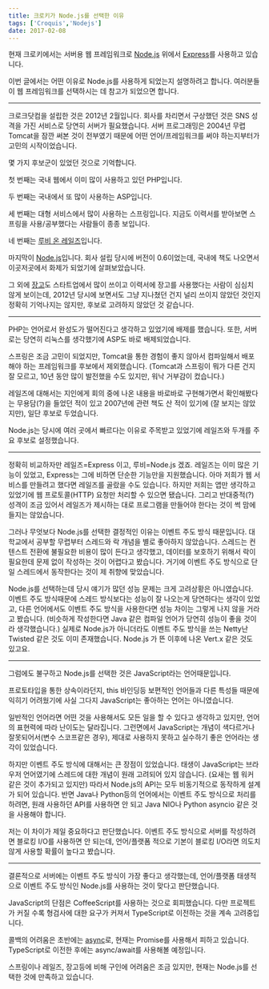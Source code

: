 ```yaml
---
title: 크로키가 Node.js를 선택한 이유
tags: ['Croquis','Nodejs']
date: 2017-02-08
---
```


현재 크로키에서는 서버용 웹 프레임워크로 [Node.js](http://nodejs.org/) 위에서
[Express](http://expressjs.com/)를 사용하고 있습니다.

이번 글에서는 어떤 이유로 Node.js를 사용하게 되었는지 설명하려고 합니다.
여러분들이 웹 프레임워크를 선택하시는 데 참고가 되었으면 합니다.

---

크로크닷컴을 설립한 것은 2012년 2월입니다.
회사를 차리면서 구상했던 것은 SNS 성격을 가진 서비스로 당연히 서버가 필요했습니다.
서버 프로그래밍은 2004년 무렵 Tomcat을 잠깐 써본 것이 전부였기 때문에
어떤 언어/프레임워크를 써야 하는지부터가 고민의 시작이었습니다.

몇 가지 후보군이 있었던 것으로 기억합니다.

첫 번째는 국내 웹에서 이미 많이 사용하고 있던 PHP입니다.

두 번째는 국내에서 또 많이 사용하는 ASP입니다.

세 번째는 대형 서비스에서 많이 사용하는 스프링입니다.
지금도 이력서를 받아보면 스프링을 사용/공부했다는 사람들이 종종 보입니다.

네 번째는 [루비 온 레일즈](http://rubyonrails.org/)입니다.

마지막이 [Node.js](http://nodejs.org/)입니다.
회사 설립 당시에 버전이 0.6이었는데, 국내에 책도 나오면서
이곳저곳에서 화제가 되었기에 살펴보았습니다.

그 외에 [장고](https://www.djangoproject.com/)도 스타트업에서 많이 쓰이고
이력서에 장고를 사용했다는 사람이 심심치 않게 보이는데, 2012년 당시에
보면서도 그냥 지나쳤던 건지 널리 쓰이지 않았던 것인지 정확히 기억나지는 않지만,
후보로 고려하지 않았던 것 같습니다.

---

PHP는 언어로서 완성도가 떨어진다고 생각하고 있었기에 배제를 했습니다.
또한, 서버로는 당연히 리눅스를 생각했기에 ASP도 바로 배제되었습니다.

스프링은 조금 고민이 되었지만, Tomcat을 통한 경험이 좋지 않아서
컴파일해서 배포해야 하는 프레임워크를 후보에서 제외했습니다.
(Tomcat과 스프링이 뭐가 다른 건지 잘 모르고,
10년 동안 많이 발전했을 수도 있지만, 워낙 거부감이 컸습니다.)

레일즈에 대해서는 지인에게 회의 중에 나온 내용을
바로바로 구현해가면서 확인해봤다는 무용담(?)을 들었던 적이 있고
2007년에 관련 책도 산 적이 있기에 (잘 보지는 않았지만),
일단 후보로 두었습니다.

Node.js는 당시에 여러 곳에서 빠르다는 이유로 주목받고 있었기에
레일즈와 두개를 주요 후보로 설정했습니다.

---

정확히 비교하자만 레일즈=Express 이고, 루비=Node.js 겠죠.
레일즈는 이미 많은 기능이 있었고,
Express는 그에 비하면 단순한 기능만을 지원했습니다.
아마 저희가 웹 서비스를 만들려고 했다면 레일즈를 골랐을 수도 있습니다.
하지만 저희는 앱만 생각하고 있었기에 웹 프로토콜(HTTP) 요청만
처리할 수 있으면 됐습니다.
그리고 반대중적(?) 성격이 조금 있어서 레일즈가 제시하는 대로
프로그램을 만들어야 한다는 것이 썩 맘에 들지는 않았습니다.

그러나 무엇보다 Node.js를 선택한 결정적인 이유는 이벤트 주도 방식 때문입니다.
대학교에서 공부할 무렵부터 스레드와 락 개념을 별로 좋아하지 않았습니다.
스레드는 컨텐스트 전환에 불필요한 비용이 많이 든다고 생각했고,
데이터를 보호하기 위해서 락이 필요한데 문제 없이 작성하는 것이 어렵다고 봤습니다.
거기에 이벤트 주도 방식으로 단일 스레드에서 동작한다는 것이 제 취향에 맞았습니다.

Node.js를 선택하는데 당시 얘기가 많던 성능 문제는 크게 고려상황은 아니였습니다.
이벤트 주도 방식때문에 스레드 방식보다는 성능이 잘 나오는게 당연하다는 생각이 있었고,
다른 언어에서도 이벤트 주도 방식을 사용한다면 성능 차이는 그렇게 나지 않을 거라고 봤습니다.
(비슷하게 작성한다면 Java 같은 컴파일 언어가 당연히 성능이 좋을 것이라 생각했습니다.)
실제로 Node.js가 아니더라도 이벤트 주도 방식을 쓰는 Netty난 Twisted 같은 것도 이미 존재했습니다.
Node.js 가 뜬 이후에 나온 Vert.x 같은 것도 있고요.

---

그럼에도 불구하고 Node.js를 선택한 것은 JavaScript라는 언어때문입니다.

프로토타입을 통한 상속이라던지,
this 바인딩등 보편적인 언어들과 다른 특성들 때문에 익히기 어려웠기에
사실 그다지 JavaScript는 좋아하는 언어는 아니였습니다.

일반적인 언어라면 어떤 것을 사용해서도 모든 일을 할 수 있다고 생각하고 있지만,
언어의 표현력에 따라 난이도는 달라집니다.
그런면에서 JavaScript는 개념이 색다르거나 잘못되어서(변수 스코프같은 경우),
제대로 사용하지 못하고 실수하기 좋은 언어라는 생각이 있었습니다.

하지만 이벤트 주도 방식에 대해서는 큰 장점이 있었습니다.
태생이 JavaScript는 브라우저 언어였기에 스레드에 대한 개념이 원래 고려되어 있지 않습니다.
(요새는 웹 워커 같은 것이 추가되고 있지만)
따라서 Node.js의 API는 모두 비동기적으로 동작하게 설계가 되어 있습니다.
반면 Java나 Python등의 언어에서는 이벤트 주도 방식으로 처리를 하려면,
원래 사용하던 API를 사용하면 안 되고 Java NIO나 Python asyncio 같은 것을 사용해야 합니다.

저는 이 차이가 제일 중요하다고 판단했습니다.
이벤트 주도 방식으로 서버를 작성하려면 블로킹 I/O를 사용하면 안 되는데,
언어/플랫폼 적으로 기본이 블로킹 I/O라면 의도치 않게 사용할 확률이 높다고 봤습니다.

---

결론적으로 서버에는 이벤트 주도 방식이 가장 좋다고 생각했는데,
언어/플랫폼 태생적으로 이벤트 주도 방식인 Node.js를 사용하는 것이 맞다고 판단했습니다.

JavaScript의 단점은 CoffeeScript를 사용하는 것으로 회피했습니다.
다만 프로젝트가 커질 수록 형검사에 대한 요구가 커져서 TypeScript로
이전하는 것을 계속 고려중입니다.

콜백의 어려움은 초반에는 [async](https://github.com/caolan/async)로,
현재는 Promise를 사용해서 피하고 있습니다.
TypeScript로 이전한 후에는 async/await를 사용해볼 예정입니다.

스프링이나 레일즈, 장고등에 비해 구인에 어려움은 조금 있지만,
현재는 Node.js를 선택한 것에 만족하고 있습니다.
